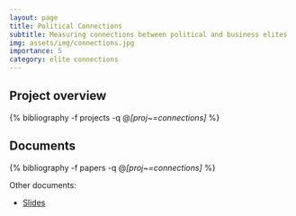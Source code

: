 ```yaml
---
layout: page
title: Political Connections
subtitle: Measuring connections between political and business elites
img: assets/img/connections.jpg
importance: 5
category: elite connections
---
```


## Project overview

<div class="publications">

  {% bibliography -f projects -q @*[proj~=connections]* %}

</div>

## Documents

<div class="publications">

  {% bibliography -f papers -q @*[proj~=connections]* %}

</div>



Other documents: 
* [Slides](assets/pdf/other/guo_elites_connections.pdf) 
